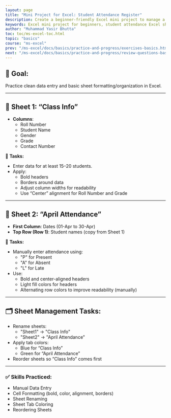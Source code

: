 ```yaml
---
layout: page
title: "Mini Project for Excel: Student Attendance Register"
description: Create a beginner-friendly Excel mini project to manage a student attendance register using manual data entry and basic sheet management features. Perfect for students and Excel learners.
keywords: Excel mini project for beginners, student attendance Excel sheet, Excel data entry practice, manage sheets in Excel, basic Excel project, school attendance register Excel, Excel sheet management tutorial, beginner Excel exercise, manual data entry Excel project, Excel class record template.
author: "Muhammad Yasir Bhutta"
toc: toc/ms-excel-toc.html
topic: "basics"
course: "ms-excel"
prev: "/ms-excel/docs/basics/practice-and-progress/exercises-basics.html"
next: "/ms-excel/docs/basics/practice-and-progress/review-questions-basics.html"
---
```


## 🎯 **Goal:**
Practice clean data entry and basic sheet formatting/organization in Excel.

---

## 📄 **Sheet 1: “Class Info”**
- **Columns**:
  - Roll Number
  - Student Name
  - Gender
  - Grade
  - Contact Number

📌 **Tasks:**
- Enter data for at least 15–20 students.
- Apply:
  - Bold headers
  - Borders around data
  - Adjust column widths for readability
  - Use “Center” alignment for Roll Number and Grade

---

## 📄 **Sheet 2: “April Attendance”**
- **First Column**: Dates (01-Apr to 30-Apr)
- **Top Row (Row 1)**: Student names (copy from Sheet 1)

📌 **Tasks:**
- Manually enter attendance using:
  - "P" for Present
  - "A" for Absent
  - "L" for Late
- Use:
  - Bold and center-aligned headers
  - Light fill colors for headers
  - Alternating row colors to improve readability (manually)

---

## 🗂️ **Sheet Management Tasks:**
- Rename sheets:
  - "Sheet1" → "Class Info"
  - "Sheet2" → "April Attendance"
- Apply tab colors:
  - Blue for “Class Info”
  - Green for “April Attendance”
- Reorder sheets so “Class Info” comes first

---

### ✅ **Skills Practiced:**
- Manual Data Entry
- Cell Formatting (bold, color, alignment, borders)
- Sheet Renaming
- Sheet Tab Coloring
- Reordering Sheets
